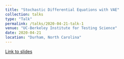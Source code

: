 ```yaml
---
title: "Stochastic Differential Equations with VAE"
collection: talks
type: "Talk"
permalink: /talks/2020-04-21-talk-1
venue: "UC-Berkeley Institute for Testing Science"
date: 2020-04-21
location: "Durham, North Carolina"
---
```


[Link to slides](https://achintzeus1994.github.io/assets/SDE_VAE_Presentation.pdf)
